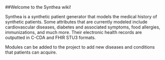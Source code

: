 ##Welcome to the Synthea wiki!

Synthea is a synthetic patient generator that models the medical history of synthetic patients. Some attributes that are currently modeled include cardiovascular diseases, diabetes and associated symptoms, food allergies, immunizations, and much more. Their electronic health records are outputted in C-CDA and FHIR STU3 formats.

Modules can be added to the project to add new diseases and conditions that patients can acquire. 